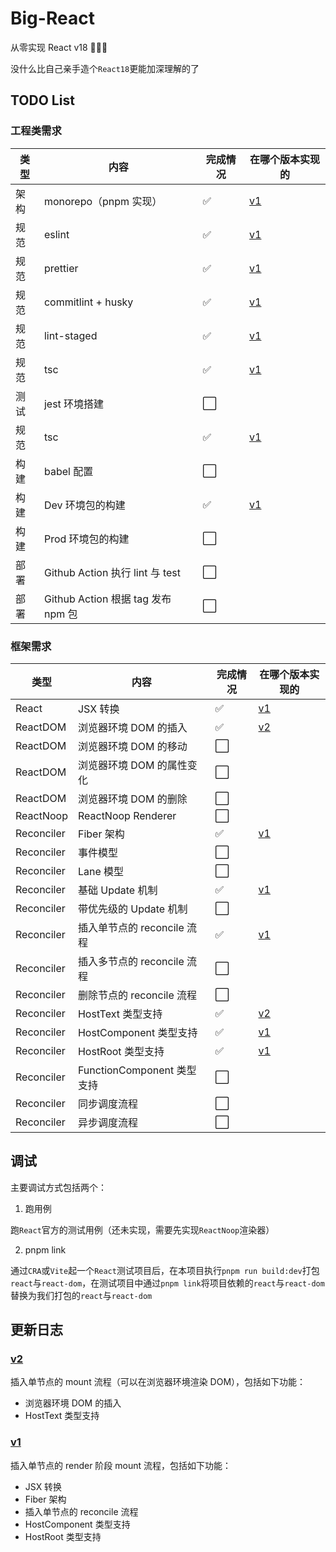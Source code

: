 # Big-React

从零实现 React v18 🎉🎉🎉

没什么比自己亲手造个`React18`更能加深理解的了

## TODO List

### 工程类需求

| 类型 | 内容                               | 完成情况 | 在哪个版本实现的                                  |
| ---- | ---------------------------------- | -------- | ------------------------------------------------- |
| 架构 | monorepo（pnpm 实现）              | ✅       | [v1](https://github.com/HPluseven/react-toy/tree/v1) |
| 规范 | eslint                             | ✅       | [v1](https://github.com/HPluseven/react-toy/tree/v1) |
| 规范 | prettier                           | ✅       | [v1](https://github.com/HPluseven/react-toy/tree/v1) |
| 规范 | commitlint + husky                 | ✅       | [v1](https://github.com/HPluseven/react-toy/tree/v1) |
| 规范 | lint-staged                        | ✅       | [v1](https://github.com/HPluseven/react-toy/tree/v1) |
| 规范 | tsc                                | ✅       | [v1](https://github.com/HPluseven/react-toy/tree/v1) |
| 测试 | jest 环境搭建                      | ⬜️      |                                                   |
| 规范 | tsc                                | ✅       | [v1](https://github.com/HPluseven/react-toy/tree/v1) |
| 构建 | babel 配置                         | ⬜️      |                                                   |
| 构建 | Dev 环境包的构建                   | ✅       | [v1](https://github.com/HPluseven/react-toy/tree/v1) |
| 构建 | Prod 环境包的构建                  | ⬜️      |                                                   |
| 部署 | Github Action 执行 lint 与 test    | ⬜️      |                                                   |
| 部署 | Github Action 根据 tag 发布 npm 包 | ⬜️      |                                                   |

### 框架需求

| 类型       | 内容                        | 完成情况 | 在哪个版本实现的                                  |
| ---------- | --------------------------- | -------- | ------------------------------------------------- |
| React      | JSX 转换                    | ✅       | [v1](https://github.com/HPluseven/react-toy/tree/v1) |
| ReactDOM   | 浏览器环境 DOM 的插入       | ✅       | [v2](https://github.com/HPluseven/react-toy/tree/v2) |
| ReactDOM   | 浏览器环境 DOM 的移动       | ⬜️      |                                                   |
| ReactDOM   | 浏览器环境 DOM 的属性变化   | ⬜️      |                                                   |
| ReactDOM   | 浏览器环境 DOM 的删除       | ⬜️      |                                                   |
| ReactNoop  | ReactNoop Renderer          | ⬜️      |                                                   |
| Reconciler | Fiber 架构                  | ✅       | [v1](https://github.com/HPluseven/react-toy/tree/v1) |
| Reconciler | 事件模型                    | ⬜️      |                                                   |
| Reconciler | Lane 模型                   | ⬜️      |                                                   |
| Reconciler | 基础 Update 机制            | ✅       | [v1](https://github.com/HPluseven/react-toy/tree/v1) |
| Reconciler | 带优先级的 Update 机制      | ⬜️      |                                                   |
| Reconciler | 插入单节点的 reconcile 流程 | ✅       | [v1](https://github.com/HPluseven/react-toy/tree/v1) |
| Reconciler | 插入多节点的 reconcile 流程 | ⬜️      |                                                   |
| Reconciler | 删除节点的 reconcile 流程   | ⬜️      |                                                   |
| Reconciler | HostText 类型支持           | ✅       | [v2](https://github.com/HPluseven/react-toy/tree/v2) |
| Reconciler | HostComponent 类型支持      | ✅       | [v1](https://github.com/HPluseven/react-toy/tree/v1) |
| Reconciler | HostRoot 类型支持           | ✅       | [v1](https://github.com/HPluseven/react-toy/tree/v1) |
| Reconciler | FunctionComponent 类型支持  | ⬜️      |                                                   |
| Reconciler | 同步调度流程                | ⬜️      |                                                   |
| Reconciler | 异步调度流程                | ⬜️      |                                                   |

## 调试

主要调试方式包括两个：

1. 跑用例

跑`React`官方的测试用例（还未实现，需要先实现`ReactNoop`渲染器）

2. pnpm link

通过`CRA`或`Vite`起一个`React`测试项目后，在本项目执行`pnpm run build:dev`打包`react`与`react-dom`，在测试项目中通过`pnpm link`将项目依赖的`react`与`react-dom`替换为我们打包的`react`与`react-dom`

## 更新日志

### [v2](https://github.com/HPluseven/react-toy/tree/v2)

插入单节点的 mount 流程（可以在浏览器环境渲染 DOM），包括如下功能：

- 浏览器环境 DOM 的插入
- HostText 类型支持

### [v1](https://github.com/HPluseven/react-toy/tree/v1)

插入单节点的 render 阶段 mount 流程，包括如下功能：

- JSX 转换
- Fiber 架构
- 插入单节点的 reconcile 流程
- HostComponent 类型支持
- HostRoot 类型支持
